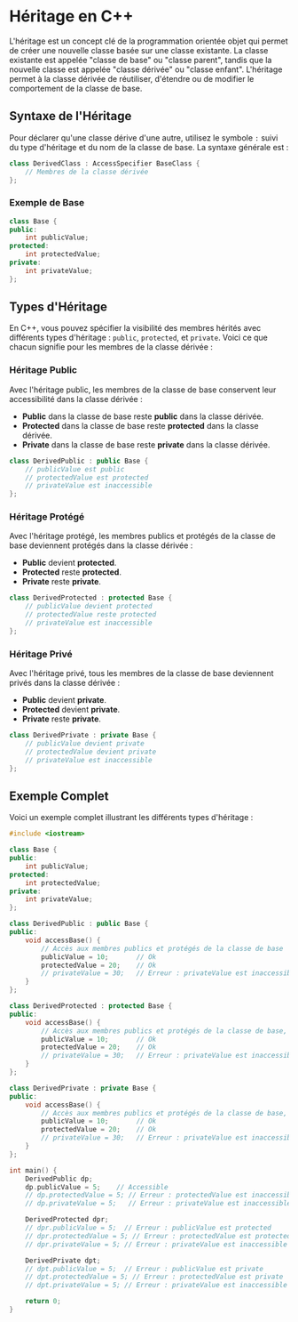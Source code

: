# Héritage en C++

L'héritage est un concept clé de la programmation orientée objet qui permet de créer une nouvelle classe basée sur une classe existante. La classe existante est appelée "classe de base" ou "classe parent", tandis que la nouvelle classe est appelée "classe dérivée" ou "classe enfant". L'héritage permet à la classe dérivée de réutiliser, d'étendre ou de modifier le comportement de la classe de base.

## Syntaxe de l'Héritage

Pour déclarer qu'une classe dérive d'une autre, utilisez le symbole `:` suivi du type d'héritage et du nom de la classe de base. La syntaxe générale est :

```cpp
class DerivedClass : AccessSpecifier BaseClass {
    // Membres de la classe dérivée
};
```

### Exemple de Base

```cpp
class Base {
public:
    int publicValue;
protected:
    int protectedValue;
private:
    int privateValue;
};
```

## Types d'Héritage

En C++, vous pouvez spécifier la visibilité des membres hérités avec différents types d'héritage : `public`, `protected`, et `private`. Voici ce que chacun signifie pour les membres de la classe dérivée :

### Héritage Public

Avec l'héritage public, les membres de la classe de base conservent leur accessibilité dans la classe dérivée :

- **Public** dans la classe de base reste **public** dans la classe dérivée.
- **Protected** dans la classe de base reste **protected** dans la classe dérivée.
- **Private** dans la classe de base reste **private** dans la classe dérivée.

```cpp
class DerivedPublic : public Base {
    // publicValue est public
    // protectedValue est protected
    // privateValue est inaccessible
};
```

### Héritage Protégé

Avec l'héritage protégé, les membres publics et protégés de la classe de base deviennent protégés dans la classe dérivée :

- **Public** devient **protected**.
- **Protected** reste **protected**.
- **Private** reste **private**.

```cpp
class DerivedProtected : protected Base {
    // publicValue devient protected
    // protectedValue reste protected
    // privateValue est inaccessible
};
```

### Héritage Privé

Avec l'héritage privé, tous les membres de la classe de base deviennent privés dans la classe dérivée :

- **Public** devient **private**.
- **Protected** devient **private**.
- **Private** reste **private**.

```cpp
class DerivedPrivate : private Base {
    // publicValue devient private
    // protectedValue devient private
    // privateValue est inaccessible
};
```

## Exemple Complet

Voici un exemple complet illustrant les différents types d'héritage :

```cpp
#include <iostream>

class Base {
public:
    int publicValue;
protected:
    int protectedValue;
private:
    int privateValue;
};

class DerivedPublic : public Base {
public:
    void accessBase() {
        // Accès aux membres publics et protégés de la classe de base
        publicValue = 10;       // Ok
        protectedValue = 20;    // Ok
        // privateValue = 30;   // Erreur : privateValue est inaccessible
    }
};

class DerivedProtected : protected Base {
public:
    void accessBase() {
        // Accès aux membres publics et protégés de la classe de base, mais tous deviennent protégés
        publicValue = 10;       // Ok
        protectedValue = 20;    // Ok
        // privateValue = 30;   // Erreur : privateValue est inaccessible
    }
};

class DerivedPrivate : private Base {
public:
    void accessBase() {
        // Accès aux membres publics et protégés de la classe de base, mais tous deviennent privés
        publicValue = 10;       // Ok
        protectedValue = 20;    // Ok
        // privateValue = 30;   // Erreur : privateValue est inaccessible
    }
};

int main() {
    DerivedPublic dp;
    dp.publicValue = 5;    // Accessible
    // dp.protectedValue = 5; // Erreur : protectedValue est inaccessible
    // dp.privateValue = 5;   // Erreur : privateValue est inaccessible

    DerivedProtected dpr;
    // dpr.publicValue = 5;  // Erreur : publicValue est protected
    // dpr.protectedValue = 5; // Erreur : protectedValue est protected
    // dpr.privateValue = 5; // Erreur : privateValue est inaccessible

    DerivedPrivate dpt;
    // dpt.publicValue = 5;  // Erreur : publicValue est private
    // dpt.protectedValue = 5; // Erreur : protectedValue est private
    // dpt.privateValue = 5; // Erreur : privateValue est inaccessible

    return 0;
}

